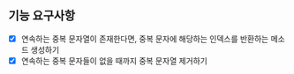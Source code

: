 ## 기능 요구사항

- [x] 연속하는 중복 문자열이 존재한다면, 중복 문자에 해당하는 인덱스를 반환하는 메소드 생성하기
- [x] 연속하는 중복 문자들이 없을 때까지 중복 문자열 제거하기